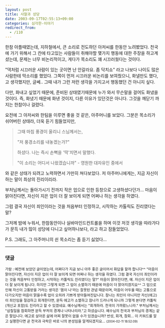 ```yaml
---
layout: post
title: 사찰과 성당
date: 2003-09-17T02:55:13+09:00
categories: 심각한-이야기
redirect_from:
  - /110
---
```


한참 아플때였는데, 지하철에서, 큰 소리로 전도하던 아저씨를 한동안 노려봤었다. 천국에 가기 위해서 그 칸에 타고있는 사람들이 취해야할 몇가지 행동에 대한 주장을 하고계셨는데, 문제는 너무 비논리적이고, 게다가 목소리도 꽤 시끄러웠다는 것이다.

"댁처럼 시끄러운 사람이 있는 곳이면 난 안갈라요. 좀 닥치쇼" 라고 나보다 나이도 많은 사람한테 막소리를 했었다. 그쪽이 먼저 시끄러운 비논리를 보여줬으니, 화낼만도 했다, 고 생각했지만, 글쎄.. 그때 내가 그런 저런 생각을 가지고서 행동했던 건 아니지 싶다.

다만, 화내고 싶었기 때문에, 준비된 상태였기때문에 누가 와서 무슨말을 걸어도 화냈을 것이다. 즉, 화냈기 때문에 화낸 것이지, 다른 이유가 있던것은 아니다. 그것을 깨닫기 까지는 한참이나 걸렸다.

요전에 그 아저씨와 한팀을 이루면 좋을 것 같은, 아주머니를 보았다. 그분은 목소리가 쉬어버린 상태라, 더욱 듣기 힘들었지만,

> 그때 마침 풍경이 울리니 스님께서는,
> 
> "저 풍경소리를 내놓겠는가?"
> 
> 하셨다. 나는 즉시 손뼉을 '딱'치면서 말했다.
> 
> "이 소리는 어디서 나왔겠습니까" - 영원한 대자유인 중에서

와 같은 상태가 되려고 노력하면서 가만히 쳐다보았다. 저 아주머니에게는, 지금 자신이 하는 말이 최상의 진리이리라.

부처님께서는 돌아가시기 전까지 작은 업으로 인한 등창으로 고생하셨다던가... 마음이 맑아진다면, 자신이 지은 업이 더 잘 보이게 되면 어쩌나 하는 생각을 하였다.

그럼 결국 자신이 죄인이라는 것을 처음부터 인정하고, 시작하는 카톨릭도 진리였다는 말?

그저께 밤에 누워서, 한참동안이나 실바마인드컨트롤을 하며 이것 저것 생각을 따라가다가 문득 내가 많이 성당에 다니고 싶어하나보다, 라고 하고 잠들었었다.

P.S. 그래도, 그 아주머니의 쉰 목소리는 좀 듣기 싫었다...

* * *

### 댓글



<!--- cmt:229 --->
<!--- mail: --->
<!--- parent:0 --->

<small>가람 : 예전에 보았던 글이었는데, 어쩌다가 지금 보니 아주 좋은 글이어서 화답을 할까 합니다^^  "마음이 맑아진다면, 자신이 지은 업이 더 잘 보이게 되면 어쩌나 하는 생각을 하였다. 그럼 결국 자신이 죄인이라는 것을 처음부터 인정하고, 시작하는 카톨릭도 진리였다는 말?"  마음이 맑아진다면, 예. 자신이 지은 업이 더 잘 보이게 됩니다. 하지만 그렇게 되면 그 업이 소멸하기 때문에 마음이 더 맑아지겠지요^^ 그 업으로 인해 자신이 고통받을 거라는 생각은 '몸이 나'라는 잘못된 관념 때문이며, 마음이 어두울 때는 고통으로 다가오지만 마음이 맑을수록 업이 오히려 기쁘게 받아들여진답니다.  참나는 죄인이 아니지만 자신(에고)이 죄인임을 절감하고 회개한다면, 문득 에고가 소멸하고 참나가 드러나게 되니까 그렇게 본다면 카톨릭(개신교 포함)도 진리라고 할 수 있겠네요.  예수님께서는 "회개하라. 천국이 가까왔느니라." 부처님께서는 "삼칠일을 참회하면 문득 부처의 경계나 나타나리라."고 하셨습니다. 예수님의 천국과 부처님의 경계는 같은 말입니다.  에고로 살아온 삶에 어찌 잘못이 없을 수가 있겠습니까? 반성, 회개, 참회... 이 키워드를 알고 실행한다면 곧 천국과 극락은 바로 나의 본성임을 알게되겠지요... <small>(2004-02-11 18:52:09)</small></small>

